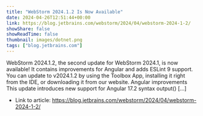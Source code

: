 ```yaml
---
title: "WebStorm 2024.1.2 Is Now Available"
date: 2024-04-26T12:51:44+00:00
link: https://blog.jetbrains.com/webstorm/2024/04/webstorm-2024-1-2/
showShare: false
showReadTime: false
thumbnail: images/dotnet.png
tags: ["blog.jetbrains.com"]
---
```

WebStorm 2024.1.2, the second update for WebStorm 2024.1, is now available! It contains improvements for Angular and adds ESLint 9 support. You can update to v2024.1.2 by using the Toolbox App, installing it right from the IDE, or downloading it from our website. Angular improvements This update introduces new support for Angular 17.2 syntax output() […]

- Link to article: https://blog.jetbrains.com/webstorm/2024/04/webstorm-2024-1-2/